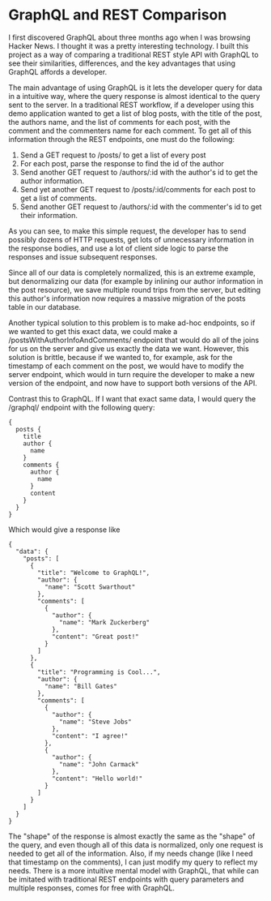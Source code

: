 GraphQL and REST Comparison
==================================

I first discovered GraphQL about three months ago when I was browsing Hacker News. I thought it was a pretty interesting technology. I built this project as a way of comparing a traditional REST style API with GraphQL to see their similarities, differences, and the key advantages that using GraphQL affords a developer.

The main advantage of using GraphQL is it lets the developer query for data in a intuitive way, where the query response is almost identical to the query sent to the server. In a traditional REST workflow, if a developer using this demo application wanted to get a list of blog posts, with the title of the post, the authors name, and the list of comments for each post, with the comment and the commenters name for each comment. To get all of this information through the REST endpoints, one must do the following:
  1. Send a GET request to /posts/ to get a list of every post
  2. For each post, parse the response to find the id of the author
  3. Send another GET request to /authors/:id with the author's id to get the author information.
  4. Send yet another GET request to /posts/:id/comments for each post to get a list of comments.
  5. Send another GET request to /authors/:id with the commenter's id to get their information.

As you can see, to make this simple request, the developer has to send possibly dozens of HTTP requests, get lots of unnecessary information in the response bodies, and use a lot of client side logic to parse the responses and issue subsequent responses.

Since all of our data is completely normalized, this is an extreme example, but denormalizing our data (for example by inlining our author information in the post resource), we save multiple round trips from the server, but editing this author's information now requires a massive migration of the posts table in our database.

Another typical solution to this problem is to make ad-hoc endpoints, so if we wanted to get this exact data, we could make a /postsWithAuthorInfoAndComments/ endpoint that would do all of the joins for us on the server and give us exactly the data we want. However, this solution is brittle, because if we wanted to, for example, ask for the timestamp of each comment on the post, we would have to modify the server endpoint, which would in turn require the developer to make a new version of the endpoint, and now have to support both versions of the API.

Contrast this to GraphQL. If I want that exact same data, I would query the /graphql/ endpoint with the following query:

    {
      posts {
        title
        author {
          name
        }   
        comments {
          author {
            name
          }
          content
        }     
      }   
    }

Which would give a response like

    {
      "data": {
        "posts": [
          {
            "title": "Welcome to GraphQL!",
            "author": {
              "name": "Scott Swarthout"
            },
            "comments": [
              {
                "author": {
                  "name": "Mark Zuckerberg"
                },
                "content": "Great post!"
              }
            ]
          },
          {
            "title": "Programming is Cool...",
            "author": {
              "name": "Bill Gates"
            },
            "comments": [
              {
                "author": {
                  "name": "Steve Jobs"
                },
                "content": "I agree!"
              },
              {
                "author": {
                  "name": "John Carmack"
                },
                "content": "Hello world!"
              }
            ]
          }
        ]
      }
    }

The "shape" of the response is almost exactly the same as the "shape" of the query, and even though all of this data is normalized, only one request is needed to get all of the information. Also, if my needs change (like I need that timestamp on the comments), I can just modify my query to reflect my needs. There is a more intuitive mental model with GraphQL, that while can be imitated with traditional REST endpoints with query parameters and multiple responses, comes for free with GraphQL.
